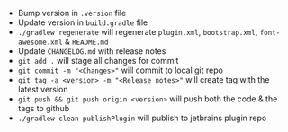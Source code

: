 - Bump version in `.version` file
- Update version in `build.gradle` file
- `./gradlew regenerate` will regenerate `plugin.xml`, `bootstrap.xml`, `font-awesome.xml` & `README.md`
- Update `CHANGELOG.md` with release notes
- `git add .` will stage all changes for commit
- `git commit -m "<Changes>"` will commit to local git repo
- `git tag -a <version> -m "<Release notes>"` will create tag with the latest version
- `git push && git push origin <version>` will push both the code & the tags to github 
- `./gradlew clean publishPlugin` will publish to jetbrains plugin repo
